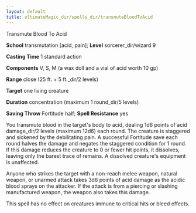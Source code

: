 ```yaml
---
layout: default
title: ultimateMagic_dir/spells_dir/transmuteBloodToAcid
---
```

Transmute Blood To Acid

**School** transmutation [acid, pain]; **Level** sorcerer_dir/wizard 9

**Casting Time** 1 standard action

**Components** V, S, M (a wax doll and a vial of acid worth 10 gp)

**Range** close (25 ft. + 5 ft._dir/2 levels)

**Target** one living creature

**Duration** concentration (maximum 1 round_dir/5 levels)

**Saving Throw** Fortitude half; **Spell Resistance** yes

You transmute blood in the target's body to acid, dealing 1d6 points of acid damage_dir/2 levels (maximum 12d6) each round. The creature is staggered and sickened by the debilitating pain. A successful Fortitude save each round halves the damage and negates the staggered condition for 1 round. If this damage reduces the creature to 0 or fewer hit points, it dissolves, leaving only the barest trace of remains. A dissolved creature's equipment is unaffected.

Anyone who strikes the target with a non-reach melee weapon, natural weapon, or unarmed attack takes 3d6 points of acid damage as the acidic blood sprays on the attacker. If the attack is from a piercing or slashing manufactured weapon, the weapon also takes this damage.

This spell has no effect on creatures immune to critical hits or bleed effects.


